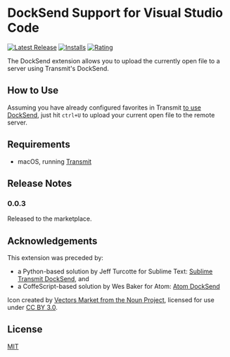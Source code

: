 # DockSend Support for Visual Studio Code

[![Latest Release](https://vsmarketplacebadge.apphb.com/version-short/derekderekderek.docksend.svg)](https://marketplace.visualstudio.com/items?itemName=derekderekderek.docksend)
[![Installs](https://vsmarketplacebadge.apphb.com/installs/derekderekderek.docksend.svg)](https://marketplace.visualstudio.com/items?itemName=derekderekderek.docksend)
[![Rating](https://vsmarketplacebadge.apphb.com/rating-short/derekderekderek.docksend.svg)](https://marketplace.visualstudio.com/items?itemName=derekderekderek.docksend#review-details)

The DockSend extension allows you to upload the currently open file to a server using Transmit's DockSend.

## How to Use

Assuming you have already configured favorites in Transmit [to use DockSend](https://library.panic.com/transmit/transmit5/docksend/), just hit `ctrl+U` to upload your current open file to the remote server.

## Requirements

- macOS, running [Transmit](https://panic.com/transmit/)

## Release Notes

### 0.0.3

Released to the marketplace.

## Acknowledgements

This extension was preceded by:

- a Python-based solution by Jeff Turcotte for Sublime Text: [Sublime Transmit DockSend](https://github.com/jeffturcotte/sublime_transmit_docksend), and
- a CoffeScript-based solution by Wes Baker for Atom: [Atom DockSend](https://github.com/wesbaker/atom-docksend)

Icon created by [Vectors Market from the Noun Project](https://thenounproject.com/vectorsmarket/), licensed for use under [CC BY 3.0](https://creativecommons.org/licenses/by/3.0/).

## License

[MIT](https://github.com/derekjones/vscode-docksend/blob/master/LICENSE.md)